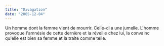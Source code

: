 ```yaml
---
title: "Divagation"
date: "2005-12-04"
---
```


Un homme dont la femme vient de mourrir. Celle-ci a une jumelle. L'homme provoque l'amnésie de cette dernière et la réveille chez lui, la convainc qu'elle est bien sa femme et la traite comme telle.

